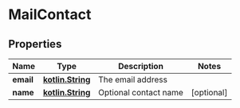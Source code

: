# MailContact

## Properties
Name | Type | Description | Notes
------------ | ------------- | ------------- | -------------
**email** | [**kotlin.String**](.md) | The email address | 
**name** | [**kotlin.String**](.md) | Optional contact name |  [optional]
